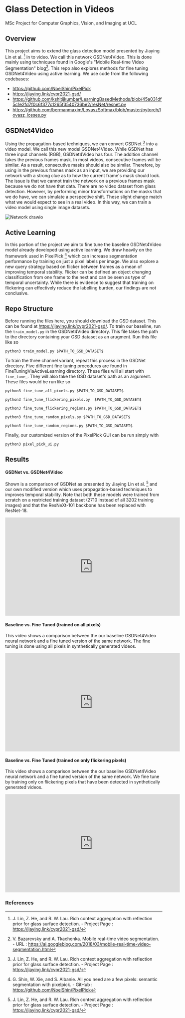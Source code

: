 # Glass Detection in Videos

MSc Project for Computer Graphics, Vision, and Imaging at UCL

## Overview

This project aims to extend the glass detection model presented by Jiaying Lin et al. [^1] in to video.  We call this network GSDNet4Video.  This is done mainly using techniques found in Google's "Mobile Real-time Video Segmentation" blog[^2].  This repo also explores methods for fine tuning GSDNet4Video using active learning. We use code from the following codebases:
- https://github.com/NoelShin/PixelPick
- https://jiaying.link/cvpr2021-gsd/
- https://github.com/kshitijkumbar/LearningBasedMethods/blob/45a031df5c1e2fd7f0c6f377c1265f3540736be2/resNet/resnet.py
- https://github.com/bermanmaxim/LovaszSoftmax/blob/master/pytorch/lovasz_losses.py

## GSDNet4Video

Using the propagation-based techniques, we can convert GSDNet [^1] into a video model.  We call this new model GSDNet4Video.  While GSDNet has three input channels (RGB), GSDNet4Video has four.  The addition channel takes the previous frames mask.  In most videos, consecutive frames will be similar.  As a result, consecutive masks should also be similar.  Therefore, by using in the previous frames mask as an input, we are providing our network with a strong clue as to how the current frame's mask should look.  The issue is that we cannot train the network on a previous frames mask because we do not have that data.  There are no video dataset from glass detection.  However, by performing minor transformations on the masks that we do have, we can simulate a perspective shift. These slight change match what we would expect to see in a real video.  In this way, we can train a video model using single image datasets.

![Network drawio](https://user-images.githubusercontent.com/60523103/188334935-03532005-bb17-49d4-8309-1119bc8af6fd.png)

## Active Learning
In this portion of the project we aim to fine tune the baseline GSDNet4Video model already developed using active learning.  We draw heavily on the framework used in PixelPick [^3] which can increase segmentation performance by training on just a pixel labels per image.  We also explore a new query strategy based on flicker between frames as a mean of improving temporal stability.  Flicker can be defined an object changing classification from one frame to the next and can be seen as type of temporal uncertainty.  While there is evidence to suggest that training on flickering can effectively reduce the labelling burden, our findings are not conclusive. 

## Repo Structure

Before running the files here, you should download the GSD dataset.  This can be found at https://jiaying.link/cvpr2021-gsd/.  To train our baseline, run the `train_model.py` in the GSDNet4Video directory.  This file takes the path to the directory containing your GSD dataset as an arugment.  Run this file like so

```
python3 train_model.py $PATH_TO_GSD_DATASET$
```

To train the three channel variant, repeat this process in the GSDNet directory.  Five different fine tuning procedures are found in FineTuningViaActiveLearning directory.  These files will all start with `fine_tune_`.  They will also take the GSD dataset's path as an argument.  These files would be run like so

```
python3 fine_tune_all_pixels.py $PATH_TO_GSD_DATASET$

python3 fine_tune_flickering_pixels.py  $PATH_TO_GSD_DATASET$

python3 fine_tune_flickering_regions.py $PATH_TO_GSD_DATASET$

python3 fine_tune_random_pixels.py $PATH_TO_GSD_DATASET$

python3 fine_tune_random_regions.py $PATH_TO_GSD_DATASET$
```

Finally, our customized version of the PixelPick GUI can be run simply with

```
python3 pixel_pick_ui.py
```
## Results

#### GSDNet vs. GSDNet4Video

Shown is a comparison of GSDNet as presented by Jiaying Lin et al. [^1] and our own modified version which uses propagation-based techniques to improves temporal stability.  Note that both these models were trained from scratch on a restricted training dataset (2710 instead of all  3202 training images) and that the ResNeXt-101 backbone has been replaced with ResNet-18.

<iframe width="560" height="315" src="https://www.youtube.com/embed/SYh0NOeJ81w" title="YouTube video player" frameborder="0" allow="accelerometer; autoplay; clipboard-write; encrypted-media; gyroscope; picture-in-picture" allowfullscreen></iframe>

#### Baseline vs. Fine Tuned (trained on all pixels)

This video shows a comparison between the our baseline GSDNet4Video neural network and a fine tuned version of the same network.   The fine tuning is done using all pixels in synthetically generated videos.

<iframe width="560" height="315" src="https://www.youtube.com/embed/ZS90ZS_6w4M" title="YouTube video player" frameborder="0" allow="accelerometer; autoplay; clipboard-write; encrypted-media; gyroscope; picture-in-picture" allowfullscreen></iframe>

#### Baseline vs. Fine Tuned (trained on only flickering pixels)

This video shows a comparison between the our baseline GSDNet4Video neural network and a fine tuned version of the same network.   We fine tune by training only on flickering pixels that have been detected in synthetically generated videos.

<iframe width="560" height="315" src="https://www.youtube.com/embed/I7SNgZywqvA" title="YouTube video player" frameborder="0" allow="accelerometer; autoplay; clipboard-write; encrypted-media; gyroscope; picture-in-picture" allowfullscreen></iframe>



### References

[^1]: J. Lin, Z. He, and R. W. Lau. Rich context aggregation with reflection prior for glass surface detection. - Project Page : https://jiaying.link/cvpr2021-gsd/
[^2]: V. Bazarevsky and A. Tkachenka. Mobile real-time video segmentation. - URL : https://ai.googleblog.com/2018/03/mobile-real-time-video-segmentation.html
[^3]: G. Shin, W. Xie, and S. Albanie. All you need are a few pixels: semantic segmentation with pixelpick. - GitHub : https://github.com/NoelShin/PixelPick
